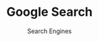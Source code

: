 ---
title: Google Search
subtitle: Search Engines
provider: google
order: 
    - duckduckgo
    - qwant
    - searx
aliases:
    - /ethical-alternatives-to-google-search/
---